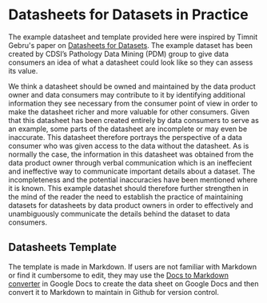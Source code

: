 # Datasheets for Datasets in Practice

The example datasheet and template provided here were inspired by Timnit Gebru's paper on [Datasheets for Datasets](https://dl.acm.org/doi/10.1145/3458723). The example dataset has been created by CDSI’s Pathology Data Mining (PDM) group to give data consumers an idea of what a datasheet could look like so they can assess its value. 

We think a datasheet should be owned and maintained by the data product owner and data consumers may contribute to it by identifying additional information they see necessary from the consumer point of view in order to make the datasheet richer and more valuable for other consumers. Given that this datasheet has been created entirely by data consumers to serve as an example, some parts of the datasheet are incomplete or may even be inaccurate. This datasheet therefore portrays the perspective of a data consumer who was given access to the data without the datasheet. As is normally the case, the information in this datasheet was obtained from the data product owner through verbal communication which is an ineffecient and ineffective way to communicate important details about a dataset. The incompleteness and the potential inaccuracies have been mentioned where it is known. This example datashet should therefore further strengthen in the mind of the reader the need to establish the practice of maintaining datasets for datasheets by data product owners in order to effectively and unambiguously communicate the details behind the dataset to data consumers.

## Datasheets Template
The template is made in Markdown. If users are not familiar with Markdown or find it cumbersome to edit, they may use the [Docs to Markdown converter](https://www.docstomarkdown.pro/) in Google Docs to create the data sheet on Google Docs and then convert it to Markdown to maintain in Github for version control. 



